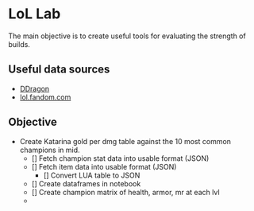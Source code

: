 # LoL Lab

The main objective is to create useful tools for evaluating the strength of builds.

## Useful data sources

* [DDragon](https://developer.riotgames.com/docs/lol#data-dragon)  
* [lol.fandom.com](https://leagueoflegends.fandom.com/wiki/Module:ItemData/data?action=edit)

## Objective

* Create Katarina gold per dmg table against the 10 most common champions in mid.
  * [] Fetch champion stat data into usable format (JSON)
  * [] Fetch item data into usable format (JSON)
    * [] Convert LUA table to JSON
  * [] Create dataframes in notebook
  * [] Create champion matrix of health, armor, mr at each lvl
  *
